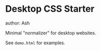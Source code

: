 # Desktop CSS Starter

author: Ash

Minimal "normalizer" for desktop websites.

See `demo.html` for examples.
